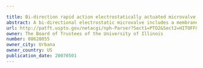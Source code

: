 ```yaml
---

title: Bi-direction rapid action electrostatically actuated microvalve
abstract: A bi-directional electrostatic microvalve includes a membrane electrode that is controlled by application of voltage to fixed electrodes disposed on either side of the membrane electrode. Dielectric insulating layers separate the electrodes. One of the fixed electrodes defines a microcavity. Microfluidic channels formed into the electrodes provide fluid to the microcavity. A central pad defined in the microcavity places a portion of the second electrode close to the membrane electrode to provide a quick actuation while the microcavity reduces film squeezing pressure of the membrane electrode. In preferred embodiment microvalves, low surface energy and low surface charge trapping coatings, such as fluorocarbon films made from cross-linked carbon di-fluoride monomers or surface monolayers made from fluorocarbon terminated silanol compounds coatings coat the electrode low bulk charge trapping dielectric layers limit charge trapping and other problems and increase device lifetime operation.
url: http://patft.uspto.gov/netacgi/nph-Parser?Sect1=PTO2&Sect2=HITOFF&p=1&u=%2Fnetahtml%2FPTO%2Fsearch-adv.htm&r=1&f=G&l=50&d=PALL&S1=08628055&OS=08628055&RS=08628055
owner: The Board of Trustees of the University of Illinois
number: 08628055
owner_city: Urbana
owner_country: US
publication_date: 20070501
---
```

